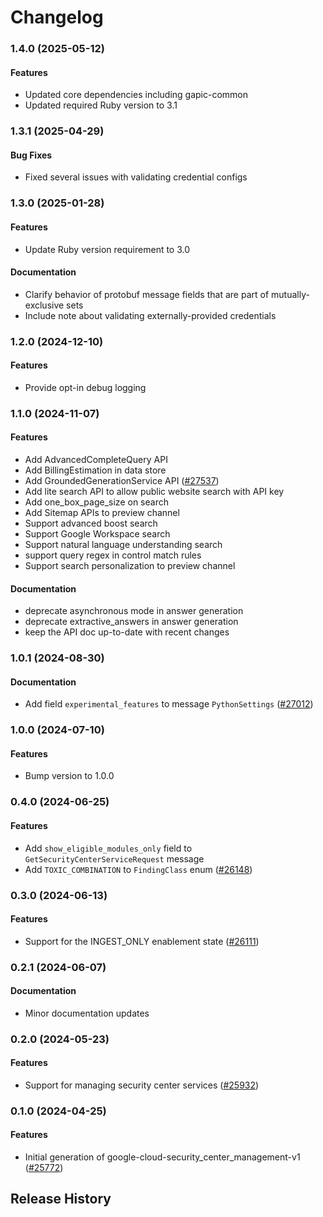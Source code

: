 # Changelog

### 1.4.0 (2025-05-12)

#### Features

* Updated core dependencies including gapic-common 
* Updated required Ruby version to 3.1 

### 1.3.1 (2025-04-29)

#### Bug Fixes

* Fixed several issues with validating credential configs 

### 1.3.0 (2025-01-28)

#### Features

* Update Ruby version requirement to 3.0 
#### Documentation

* Clarify behavior of protobuf message fields that are part of mutually-exclusive sets 
* Include note about validating externally-provided credentials 

### 1.2.0 (2024-12-10)

#### Features

* Provide opt-in debug logging 

### 1.1.0 (2024-11-07)

#### Features

* Add AdvancedCompleteQuery API 
* Add BillingEstimation in data store 
* Add GroundedGenerationService API ([#27537](https://github.com/googleapis/google-cloud-ruby/issues/27537)) 
* Add lite search API to allow public website search with API key 
* Add one_box_page_size on search 
* Add Sitemap APIs to preview channel 
* Support advanced boost search 
* Support Google Workspace search 
* Support natural language understanding search 
* support query regex in control match rules 
* Support search personalization to preview channel 
#### Documentation

* deprecate asynchronous mode in answer generation 
* deprecate extractive_answers in answer generation 
* keep the API doc up-to-date with recent changes 

### 1.0.1 (2024-08-30)

#### Documentation

* Add field `experimental_features` to message `PythonSettings` ([#27012](https://github.com/googleapis/google-cloud-ruby/issues/27012)) 

### 1.0.0 (2024-07-10)

#### Features

* Bump version to 1.0.0 

### 0.4.0 (2024-06-25)

#### Features

* Add `show_eligible_modules_only` field to `GetSecurityCenterServiceRequest` message 
* Add `TOXIC_COMBINATION` to `FindingClass` enum ([#26148](https://github.com/googleapis/google-cloud-ruby/issues/26148)) 

### 0.3.0 (2024-06-13)

#### Features

* Support for the INGEST_ONLY enablement state ([#26111](https://github.com/googleapis/google-cloud-ruby/issues/26111)) 

### 0.2.1 (2024-06-07)

#### Documentation

* Minor documentation updates 

### 0.2.0 (2024-05-23)

#### Features

* Support for managing security center services ([#25932](https://github.com/googleapis/google-cloud-ruby/issues/25932)) 

### 0.1.0 (2024-04-25)

#### Features

* Initial generation of google-cloud-security_center_management-v1 ([#25772](https://github.com/googleapis/google-cloud-ruby/issues/25772)) 

## Release History
